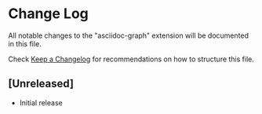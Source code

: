 # Change Log

All notable changes to the "asciidoc-graph" extension will be documented in this file.

Check [Keep a Changelog](http://keepachangelog.com/) for recommendations on how to structure this file.

## [Unreleased]

- Initial release